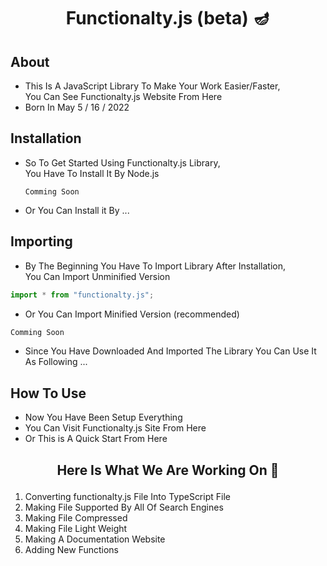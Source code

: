 # <p align="center">Functionalty.js (beta) 🪔</p>

## About
- This Is A JavaScript Library To Make Your Work Easier/Faster,<br />
  You Can See Functionalty.js Website From Here
- Born In May  5 / 16 / 2022
  
## Installation
- So To Get Started Using Functionalty.js Library,<br />
   You Have To Install It By Node.js
   ```node
   Comming Soon
   ```
- Or You Can Install it By ...

## Importing
- By The Beginning You Have To Import Library After Installation,<br />
  You Can Import Unminified Version
```javascript
import * from "functionalty.js";
```
- Or You Can Import Minified Version (recommended)
```javascript
Comming Soon
```
- Since You Have Downloaded And Imported The Library You Can Use It As Following ...

## How To Use
- Now You Have Been Setup Everything
- You Can Visit Functionalty.js Site From <a>Here</a>
- Or This is A Quick Start From Here

## <p align="center">Here Is What We Are Working On 🤞</p>
1. Converting functionalty.js File Into TypeScript File
2. Making File Supported By All Of Search Engines
3. Making File Compressed
4. Making File Light Weight
5. Making A Documentation Website
6. Adding New Functions

